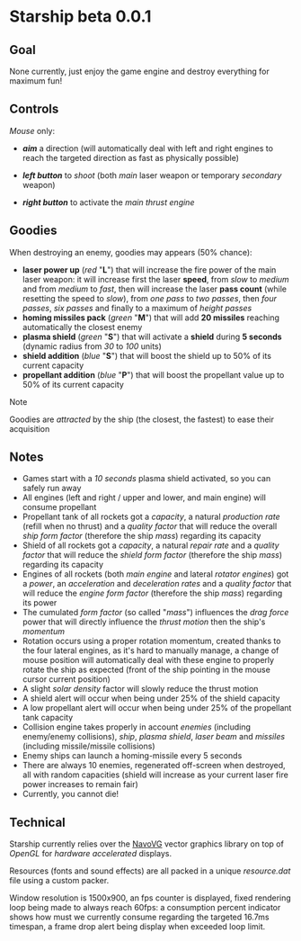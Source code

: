 # Starship beta 0.0.1

## Goal

None currently, just enjoy the game engine and destroy everything for maximum fun!

## Controls

*Mouse* only:

- ***aim*** a direction (will automatically deal with left and right engines to reach the targeted direction as fast as physically possible)

- ***left button*** to *shoot* (both *main* laser weapon or temporary *secondary* weapon)
- ***right button*** to activate the *main thrust engine*

## Goodies

When destroying an enemy, goodies may appears (50% chance):

- **laser power up** (*red* "**L**") that will increase the fire power of the main laser weapon: it will increase first the laser **speed**, from *slow* to *medium* and from *medium* to *fast*, then will increase the laser **pass count** (while resetting the speed to *slow*), from *one pass* to *two passes*, then *four passes*, *six passes* and finally to a maximum of *height passes*
- **homing missiles pack** (*green* "**M**") that will add **20 missiles** reaching automatically the closest enemy
- **plasma shield** (*green* "**S**") that will activate a **shield** during **5 seconds** (dynamic radius from *30* to *100* units)
- **shield addition** (*blue* "**S**") that will boost the shield up to 50% of its current capacity
- **propellant addition** (*blue* "**P**") that will boost the propellant value up to 50% of its current capacity

> [!NOTE]
>
> Goodies are *attracted* by the ship (the closest, the fastest) to ease their acquisition

## Notes

- Games start with a *10 seconds* plasma shield activated, so you can safely run away
- All engines (left and right / upper and lower, and main engine) will consume propellant
- Propellant tank of all rockets got a *capacity*, a natural *production rate* (refill when no thrust) and a *quality factor* that will reduce the overall *ship form factor* (therefore the ship *mass*) regarding its capacity
- Shield of all rockets got a *capacity*, a natural *repair rate* and a *quality factor* that will reduce the *shield form factor* (therefore the ship *mass*) regarding its capacity
- Engines of all rockets (both *main engine* and lateral *rotator engines*) got a *power*, an *acceleration* and *deceleration rates* and a *quality factor* that will reduce the *engine form factor* (therefore the ship *mass*) regarding its power
- The cumulated *form factor* (so called "*mass*") influences the *drag force* power that will directly influence the *thrust motion* then the ship's *momentum*
- Rotation occurs using a proper rotation momentum, created thanks to the four lateral engines, as it's hard to manually manage, a change of mouse position will automatically deal with these engine to properly rotate the ship as expected (front of the ship pointing in the mouse cursor current position)
- A slight *solar density* factor will slowly reduce the thrust motion
- A shield alert will occur when being under 25% of the shield capacity
- A low propellant alert will occur when being under 25% of the propellant tank capacity
- Collision engine takes properly in account *enemies* (including enemy/enemy collisions), *ship*, *plasma shield*, *laser beam* and *missiles* (including missile/missile collisions)
- Enemy ships can launch a homing-missile every 5 seconds
- There are always 10 enemies, regenerated off-screen when destroyed, all with random capacities (shield will increase as your current laser fire power increases to remain fair)
- Currently, you cannot die!

## Technical

Starship currently relies over the [NavoVG](https://github.com/memononen/nanovg) vector graphics library on top of *OpenGL* for *hardware accelerated* displays.

Resources (fonts and sound effects) are all packed in a unique *resource.dat* file using a custom packer.

Window resolution is 1500x900, an fps counter is displayed, fixed rendering loop being made to always reach 60fps: a consumption percent indicator shows how must we currently consume regarding the targeted 16.7ms timespan, a frame drop alert being display when exceeded loop limit.